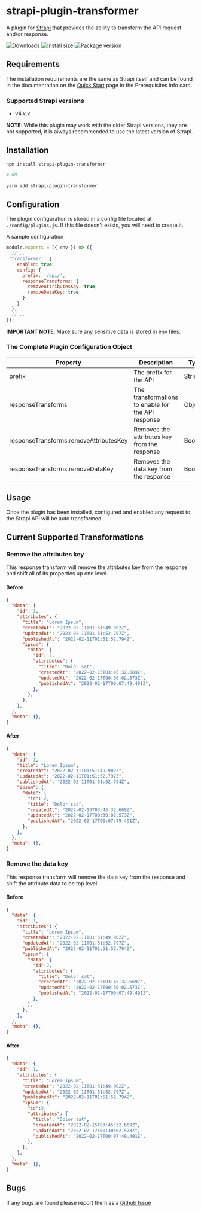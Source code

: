 # strapi-plugin-transformer

A plugin for [Strapi](https://github.com/strapi/strapi) that provides the ability to transform the API request and/or response.

[![Downloads](https://img.shields.io/npm/dm/strapi-plugin-transformer?style=for-the-badge)](https://img.shields.io/npm/dm/strapi-plugin-transformer?style=for-the-badge)
[![Install size](https://img.shields.io/npm/l/strapi-plugin-transformer?style=for-the-badge)](https://img.shields.io/npm/l/strapi-plugin-transformer?style=for-the-badge)
[![Package version](https://img.shields.io/github/v/release/ComfortablyCoding/strapi-plugin-transformer?style=for-the-badge)](https://img.shields.io/github/v/release/ComfortablyCoding/strapi-plugin-transformer?style=for-the-badge)

## Requirements

The installation requirements are the same as Strapi itself and can be found in the documentation on the [Quick Start](https://strapi.io/documentation/developer-docs/latest/getting-started/quick-start.html) page in the Prerequisites info card.

### Supported Strapi versions

- v4.x.x

**NOTE**: While this plugin may work with the older Strapi versions, they are not supported, it is always recommended to use the latest version of Strapi.

## Installation

```sh
npm install strapi-plugin-transformer

# OR

yarn add strapi-plugin-transformer
```

## Configuration

The plugin configuration is stored in a config file located at `./config/plugins.js`. If this file doesn't exists, you will need to create it.

A sample configuration

```javascript
module.exports = ({ env }) => ({
  // ..
 'transformer': {
    enabled: true,
    config: {
      prefix: '/api/',
      responseTransforms: {
        removeAttributesKey: true,
        removeDataKey: true,
      }
    }
  },
  // ..
});
```

**IMPORTANT NOTE**: Make sure any sensitive data is stored in env files.

### The Complete Plugin Configuration  Object

| Property | Description | Type | Default | Required |
| -------- | ----------- | ---- | ------- | -------- |
| prefix | The prefix for the API | String | '/api/' | No |
| responseTransforms | The transformations to enable for the API response | Object | undefined | No |
| responseTransforms.removeAttributesKey | Removes the attributes key from the response | Boolean | false | No |
| responseTransforms.removeDataKey | Removes the data key from the response | Boolean | false | No |

## Usage

Once the plugin has been installed, configured and enabled any request to the Strapi API will be auto transformed.

## Current Supported Transformations

### Remove the attributes key

This response transform will remove the attributes key from the response and shift all of its properties up one level.

#### Before

```json
{
  "data": {
    "id": 1,
    "attributes": {
      "title": "Lorem Ipsum",
      "createdAt": "2022-02-11T01:51:49.902Z",
      "updatedAt": "2022-02-11T01:51:52.797Z",
      "publishedAt": "2022-02-11T01:51:52.794Z",
      "ipsum": {
        "data": {
          "id": 2,
          "attributes": {
            "title": "Dolor sat",
            "createdAt": "2022-02-15T03:45:32.669Z",
            "updatedAt": "2022-02-17T00:30:02.573Z",
            "publishedAt": "2022-02-17T00:07:49.491Z",
          },
        },
      },
    },
  },
  "meta": {},
}
```

#### After

```json
{
  "data": {
    "id": 1,
    "title": "Lorem Ipsum",
    "createdAt": "2022-02-11T01:51:49.902Z",
    "updatedAt": "2022-02-11T01:51:52.797Z",
    "publishedAt": "2022-02-11T01:51:52.794Z",
    "ipsum": {
      "data": {
        "id": 2,
        "title": "Dolor sat",
        "createdAt": "2022-02-15T03:45:32.669Z",
        "updatedAt": "2022-02-17T00:30:02.573Z",
        "publishedAt": "2022-02-17T00:07:49.491Z",
      },
    },
  },
  "meta": {},
}
```

### Remove the data key

This response transform will remove the data key from the response and shift the attribute data to be top level.

#### Before

```json
{
  "data": {
    "id": 1,
    "attributes": {
      "title": "Lorem Ipsum",
      "createdAt": "2022-02-11T01:51:49.902Z",
      "updatedAt": "2022-02-11T01:51:52.797Z",
      "publishedAt": "2022-02-11T01:51:52.794Z",
      "ipsum": {
        "data": {
          "id":2,
          "attributes": {
            "title": "Dolor sat",
            "createdAt": "2022-02-15T03:45:32.669Z",
            "updatedAt": "2022-02-17T00:30:02.573Z",
            "publishedAt": "2022-02-17T00:07:49.491Z",
          },
        },
      },
    },
  },
  "meta": {},
}
```

#### After


```json
{
  "data": {
    "id": 1,
    "attributes": {
      "title": "Lorem Ipsum",
      "createdAt": "2022-02-11T01:51:49.902Z",
      "updatedAt": "2022-02-11T01:51:52.797Z",
      "publishedAt": "2022-02-11T01:51:52.794Z",
      "ipsum": {
        "id":2,
        "attributes": {
          "title": "Dolor sat",
          "createdAt": "2022-02-15T03:45:32.669Z",
          "updatedAt": "2022-02-17T00:30:02.573Z",
          "publishedAt": "2022-02-17T00:07:49.491Z",
        },
      },
    },
  },
  "meta": {},
}
```

## Bugs

If any bugs are found please report them as a [Github Issue](https://github.com/ComfortablyCoding/strapi-plugin-transformer/issues)
